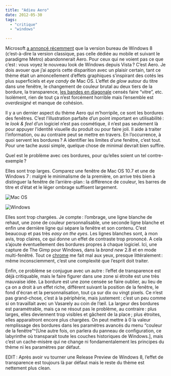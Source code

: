 ```yaml
---
title: "Adieu Aero"
date: 2012-05-30
tags:
  - "critique"
  - "windows"

---
```


Microsoft [a annoncé récemment](http://www.theverge.com/2012/5/18/3029547/microsoft-windows-8-drops-aero-glass) que la version bureau de Windows 8 (c’est-à-dire la version classique, pas celle dédiée au mobile et suivant le paradigme Metro) abandonnerait Aero. Pour ceux qui ne voient pas ce que c’est : vous voyez le nouveau look de Windows depuis Vista ? C’est Aero. Je dois avouer que j’ai appris cette disparition avec un plaisir certain, tant ce thème était un amoncellement d’effets graphiques s’inspirant des cotés les plus superficiels et _eye candy_ de Mac OS. L’effet de _glow_ autour du titre dans une fenêtre, le changement de couleur brutal au deux tiers de la bordure, la transparence, [les bandes en diagonale](http://static.tumblr.com/jwalc49/asQm52xfz/stripes.png) censés faire “vitre”, etc. Isolément, rien de tout ça n’est forcément horrible mais l’ensemble est _overdesigné_ et manque de cohésion.

 Il y a un dernier aspect du thème Aero qui m’horripile, ce sont les bordures des fenêtres. C’est l’illustration parfaite d’un point important en utilisabilité : le _look &_ _feel_ d’un logiciel n’est pas cosmétique, il n’est pas seulement là pour appuyer l’identité visuelle du produit ou pour faire joli. Il aide à traiter l’information, ou au contraire peut se mettre en travers. En l’occurrence, à quoi servent les bordures ? A identifier les limites d’une fenêtre, c’est tout. Pour une tache aussi simple, quelque chose de minimal devrait bien suffire.

Quel est le problème avec ces bordures, pour qu’elles soient un tel contre-exemple ?

Elles sont trop larges. Comparez une fenêtre de Mac OS 10.7 et une de Windows 7 : malgré le minimalisme de la première, on arrive très bien à distinguer la fenêtre de l’arrière-plan : la différence de couleur, les barres de titre et d’état et le léger ombrage suffisent largement.

![Mac OS](/assets/images/ZRfy8.png " Mac OS")

![Windows](/assets/images/0UEOI.png " Windows")

Elles sont trop chargées. Je compte : l’ombrage, une ligne blanche de rehaut, une zone de couleur personnalisable, une seconde ligne blanche et enfin une dernière ligne qui sépare la fenêtre et son contenu. C’est beaucoup et pas très _easy on the eyes_. Les lignes blanches sont, à mon avis, trop claires, ce qui donne un effet de contraste trop prononcé. A cela s’ajoute éventuellement des bordures propres à chaque logiciel. Ici, une capture de The Gimp pour Windows, dans la _brand new_ 2.8 et en mode multi-fenêtré. Tout ce [chrome](http://www.useit.com/alertbox/ui-chrome.html) me fait mal aux yeux, presque littéralement : même inconsciemment, c’est une complexité que l’esprit doit traiter.

Enfin, ce problème se conjugue avec un autre : l’effet de transparence est déjà critiquable, mais le faire figurer dans une zone si étroite est une très mauvaise idée. La bordure est une zone censée se faire oublier, au lieu de ça on a droit à un effet riche, différent suivant la position de la fenêtre, le fond d'écran et la personnalisation, tout ça sur dix ou vingt pixels. Ce n’est pas grand-chose, c’est à la périphérie, mais justement : c’est un peu comme si on travaillait avec un Vasarely au coin de l’œil. La largeur des bordures est paramétrable, mais ça ne résout pas le problème, au contraire : plus larges, elles deviennent trop visibles et gâchent de la place ; plus étroites, elles apparaitront encore plus chargées. On peut mettre à 0 la valeur remplissage des bordures dans les paramètres avancés du menu “couleur de la fenêtre”^[Une autre fois, on parlera du panneau de configuration, ce labyrinthe où transparait toute les couches historiques de Windows.], mais c’est un cache-misère qui ne change ni fondamentalement les principes du thème ni les paramètres par défaut.


EDIT : Après avoir vu tourner une Release Preview de Windows 8, l’effet de transparence est toujours là par défaut mais le reste du thème est nettement plus clean.
